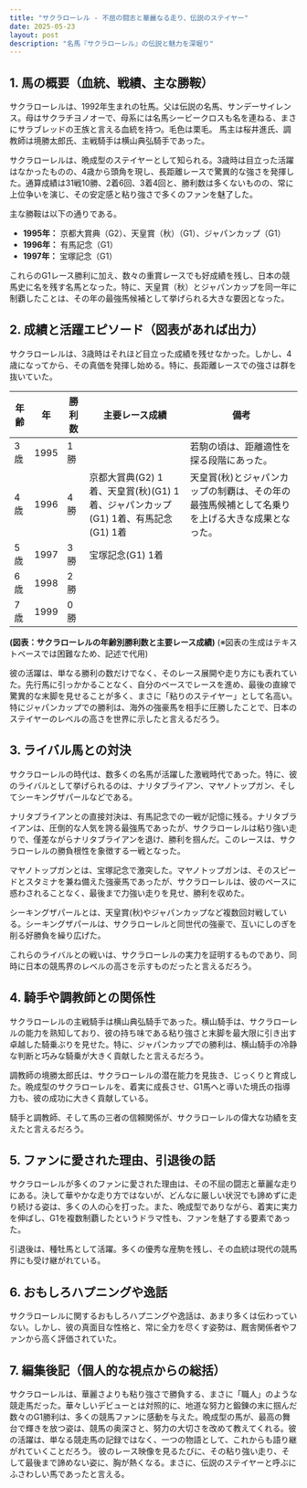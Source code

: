 ```yaml
---
title: "サクラローレル - 不屈の闘志と華麗なる走り、伝説のステイヤー"
date: 2025-05-23
layout: post
description: "名馬『サクラローレル』の伝説と魅力を深堀り"
---
```


## 1. 馬の概要（血統、戦績、主な勝鞍）

サクラローレルは、1992年生まれの牡馬。父は伝説の名馬、サンデーサイレンス。母はサクラチヨノオーで、母系には名馬シービークロスも名を連ねる、まさにサラブレッドの王族と言える血統を持つ。毛色は栗毛。  馬主は桜井進氏、調教師は境勝太郎氏、主戦騎手は横山典弘騎手であった。

サクラローレルは、晩成型のステイヤーとして知られる。3歳時は目立った活躍はなかったものの、4歳から頭角を現し、長距離レースで驚異的な強さを発揮した。通算成績は31戦10勝、2着6回、3着4回と、勝利数は多くないものの、常に上位争いを演じ、その安定感と粘り強さで多くのファンを魅了した。

主な勝鞍は以下の通りである。

* **1995年：** 京都大賞典（G2）、天皇賞（秋）（G1）、ジャパンカップ（G1）
* **1996年：** 有馬記念（G1）
* **1997年：** 宝塚記念（G1）


これらのG1レース勝利に加え、数々の重賞レースでも好成績を残し、日本の競馬史に名を残す名馬となった。特に、天皇賞（秋）とジャパンカップを同一年に制覇したことは、その年の最強馬候補として挙げられる大きな要因となった。


## 2. 成績と活躍エピソード（図表があれば出力）

サクラローレルは、3歳時はそれほど目立った成績を残せなかった。しかし、4歳になってから、その真価を発揮し始める。特に、長距離レースでの強さは群を抜いていた。

| 年齢 | 年 | 勝利数 | 主要レース成績 | 備考 |
|---|---|---|---|---|
| 3歳 | 1995 | 1勝 |  | 若駒の頃は、距離適性を探る段階にあった。 |
| 4歳 | 1996 | 4勝 | 京都大賞典(G2) 1着、天皇賞(秋)(G1) 1着、ジャパンカップ(G1) 1着、有馬記念(G1) 1着 | 天皇賞(秋)とジャパンカップの制覇は、その年の最強馬候補として名乗りを上げる大きな成果となった。 |
| 5歳 | 1997 | 3勝 | 宝塚記念(G1) 1着 |  |
| 6歳 | 1998 | 2勝 |  |  |
| 7歳 | 1999 | 0勝 |  |  |

**(図表：サクラローレルの年齢別勝利数と主要レース成績)**  (※図表の生成はテキストベースでは困難なため、記述で代用)

彼の活躍は、単なる勝利の数だけでなく、そのレース展開や走り方にも表れていた。先行馬に引っかかることなく、自分のペースでレースを進め、最後の直線で驚異的な末脚を見せることが多く、まさに「粘りのステイヤー」として名高い。特にジャパンカップでの勝利は、海外の強豪馬を相手に圧勝したことで、日本のステイヤーのレベルの高さを世界に示したと言えるだろう。


## 3. ライバル馬との対決

サクラローレルの時代は、数多くの名馬が活躍した激戦時代であった。特に、彼のライバルとして挙げられるのは、ナリタブライアン、マヤノトップガン、そしてシーキングザパールなどである。

ナリタブライアンとの直接対決は、有馬記念での一戦が記憶に残る。ナリタブライアンは、圧倒的な人気を誇る最強馬であったが、サクラローレルは粘り強い走りで、僅差ながらナリタブライアンを退け、勝利を掴んだ。このレースは、サクラローレルの勝負根性を象徴する一戦となった。

マヤノトップガンとは、宝塚記念で激突した。マヤノトップガンは、そのスピードとスタミナを兼ね備えた強豪馬であったが、サクラローレルは、彼のペースに惑わされることなく、最後まで力強い走りを見せ、勝利を収めた。


シーキングザパールとは、天皇賞(秋)やジャパンカップなど複数回対戦している。シーキングザパールは、サクラローレルと同世代の強豪で、互いにしのぎを削る好勝負を繰り広げた。


これらのライバルとの戦いは、サクラローレルの実力を証明するものであり、同時に日本の競馬界のレベルの高さを示すものだったと言えるだろう。


## 4. 騎手や調教師との関係性

サクラローレルの主戦騎手は横山典弘騎手であった。横山騎手は、サクラローレルの能力を熟知しており、彼の持ち味である粘り強さと末脚を最大限に引き出す卓越した騎乗ぶりを見せた。特に、ジャパンカップでの勝利は、横山騎手の冷静な判断と巧みな騎乗が大きく貢献したと言えるだろう。

調教師の境勝太郎氏は、サクラローレルの潜在能力を見抜き、じっくりと育成した。晩成型のサクラローレルを、着実に成長させ、G1馬へと導いた境氏の指導力も、彼の成功に大きく貢献している。


騎手と調教師、そして馬の三者の信頼関係が、サクラローレルの偉大な功績を支えたと言えるだろう。


## 5. ファンに愛された理由、引退後の話

サクラローレルが多くのファンに愛された理由は、その不屈の闘志と華麗な走りにある。決して華やかな走り方ではないが、どんなに厳しい状況でも諦めずに走り続ける姿は、多くの人の心を打った。また、晩成型でありながら、着実に実力を伸ばし、G1を複数制覇したというドラマ性も、ファンを魅了する要素であった。

引退後は、種牡馬として活躍。多くの優秀な産駒を残し、その血統は現代の競馬界にも受け継がれている。


## 6. おもしろハプニングや逸話

サクラローレルに関するおもしろハプニングや逸話は、あまり多くは伝わっていない。しかし、彼の真面目な性格と、常に全力を尽くす姿勢は、厩舎関係者やファンから高く評価されていた。


## 7. 編集後記（個人的な視点からの総括）

サクラローレルは、華麗さよりも粘り強さで勝負する、まさに「職人」のような競走馬だった。華々しいデビューとは対照的に、地道な努力と鍛錬の末に掴んだ数々のG1勝利は、多くの競馬ファンに感動を与えた。晩成型の馬が、最高の舞台で輝きを放つ姿は、競馬の奥深さと、努力の大切さを改めて教えてくれる。彼の活躍は、単なる競走馬の記録ではなく、一つの物語として、これからも語り継がれていくことだろう。  彼のレース映像を見るたびに、その粘り強い走り、そして最後まで諦めない姿に、胸が熱くなる。まさに、伝説のステイヤーと呼ぶにふさわしい馬であったと言える。
